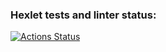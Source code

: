 ### Hexlet tests and linter status:
[![Actions Status](https://github.com/AnisimoffA/python-project-83/workflows/hexlet-check/badge.svg)](https://github.com/AnisimoffA/python-project-83/actions)